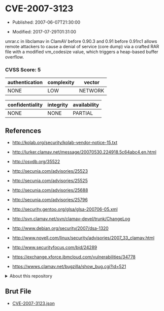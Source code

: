 # CVE-2007-3123

- Published: 2007-06-07T21:30:00

- Modified: 2017-07-29T01:31:00

unrar.c in libclamav in ClamAV before 0.90.3 and 0.91 before 0.91rc1 allows remote attackers to cause a denial of service (core dump) via a crafted RAR file with a modified vm_codesize value, which triggers a heap-based buffer overflow.

### CVSS Score: **5**

| authentication | complexity | vector |
| --- | --- | --- |
| NONE | LOW | NETWORK |

| confidentiality | integrity | availability |
| --- | --- | --- |
| NONE | NONE | PARTIAL |

## References

* http://kolab.org/security/kolab-vendor-notice-15.txt

* http://lurker.clamav.net/message/20070530.224918.5c64abc4.en.html

* http://osvdb.org/35522

* http://secunia.com/advisories/25523

* http://secunia.com/advisories/25525

* http://secunia.com/advisories/25688

* http://secunia.com/advisories/25796

* http://security.gentoo.org/glsa/glsa-200706-05.xml

* http://svn.clamav.net/svn/clamav-devel/trunk/ChangeLog

* http://www.debian.org/security/2007/dsa-1320

* http://www.novell.com/linux/security/advisories/2007_33_clamav.html

* http://www.securityfocus.com/bid/24289

* https://exchange.xforce.ibmcloud.com/vulnerabilities/34778

* https://wwws.clamav.net/bugzilla/show_bug.cgi?id=521

<details>
<summary>About this repository</summary> 

  This repository is part of the project [Live Hack CVE](https://github.com/Live-Hack-CVE). Main website can be found [www.live-hack.org](https://www.live-hack.org) 
  
  Made by [Sn0wAlice](https://github.com/Sn0wAlice) for the people that care about security and need to have a feed of the latest CVEs. Hope you enjoy it, don't forget to star the repo and follow me on [Twitter](https://twitter.com/Sn0wAlice) and [Github](https://github.com/Sn0wAlice). And that is my [personnal website](https://www.alice-snow.me/)

  - [Home Page](https://github.com/Live-Hack-CVE)
  - [Framework](https://github.com/Live-Hack-CVE/cve-framework)
  - [CVE database](https://github.com/Live-Hack-CVE/full_database)
  - [Changelog](https://github.com/Live-Hack-CVE/Changelog)
</details>

## Brut File

* [CVE-2007-3123.json](https://raw.githubusercontent.com/Live-Hack-CVE/full_database/main/cves/2007/CVE-2007-3123.json)

